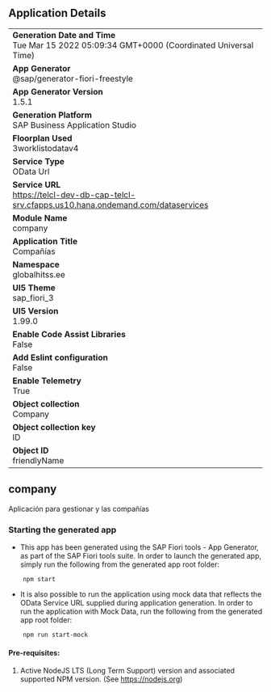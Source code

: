 ## Application Details
|               |
| ------------- |
|**Generation Date and Time**<br>Tue Mar 15 2022 05:09:34 GMT+0000 (Coordinated Universal Time)|
|**App Generator**<br>@sap/generator-fiori-freestyle|
|**App Generator Version**<br>1.5.1|
|**Generation Platform**<br>SAP Business Application Studio|
|**Floorplan Used**<br>3worklistodatav4|
|**Service Type**<br>OData Url|
|**Service URL**<br>https://telcl-dev-db-cap-telcl-srv.cfapps.us10.hana.ondemand.com/dataservices
|**Module Name**<br>company|
|**Application Title**<br>Compañías|
|**Namespace**<br>globalhitss.ee|
|**UI5 Theme**<br>sap_fiori_3|
|**UI5 Version**<br>1.99.0|
|**Enable Code Assist Libraries**<br>False|
|**Add Eslint configuration**<br>False|
|**Enable Telemetry**<br>True|
|**Object collection**<br>Company|
|**Object collection key**<br>ID|
|**Object ID**<br>friendlyName|

## company

Aplicación para gestionar y las compañías

### Starting the generated app

-   This app has been generated using the SAP Fiori tools - App Generator, as part of the SAP Fiori tools suite.  In order to launch the generated app, simply run the following from the generated app root folder:

```
    npm start
```

- It is also possible to run the application using mock data that reflects the OData Service URL supplied during application generation.  In order to run the application with Mock Data, run the following from the generated app root folder:

```
    npm run start-mock
```

#### Pre-requisites:

1. Active NodeJS LTS (Long Term Support) version and associated supported NPM version.  (See https://nodejs.org)



